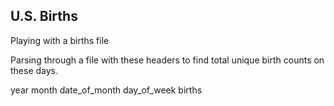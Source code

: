 ## U.S. Births

Playing with a births file

Parsing through a file with these headers to find total unique birth counts on these days.

year
month
date_of_month
day_of_week
births
